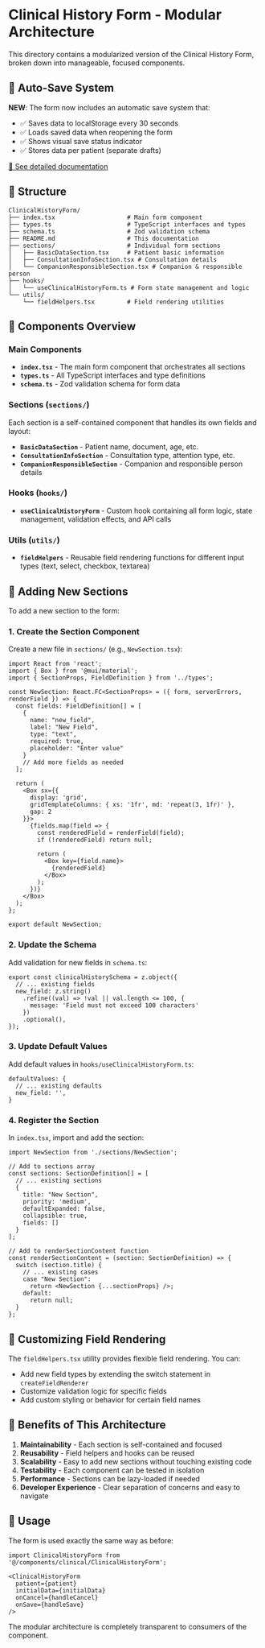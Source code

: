 # Clinical History Form - Modular Architecture

This directory contains a modularized version of the Clinical History Form, broken down into manageable, focused components.

## 🔄 Auto-Save System

**NEW**: The form now includes an automatic save system that:
- ✅ Saves data to localStorage every 30 seconds
- ✅ Loads saved data when reopening the form
- ✅ Shows visual save status indicator
- ✅ Stores data per patient (separate drafts)

[📖 See detailed documentation](./AUTO_SAVE_SYSTEM.md)

## 📁 Structure

```
ClinicalHistoryForm/
├── index.tsx                    # Main form component
├── types.ts                     # TypeScript interfaces and types
├── schema.ts                    # Zod validation schema
├── README.md                    # This documentation
├── sections/                    # Individual form sections
│   ├── BasicDataSection.tsx     # Patient basic information
│   ├── ConsultationInfoSection.tsx # Consultation details
│   └── CompanionResponsibleSection.tsx # Companion & responsible person
├── hooks/
│   └── useClinicalHistoryForm.ts # Form state management and logic
└── utils/
    └── fieldHelpers.tsx         # Field rendering utilities
```

## 🧩 Components Overview

### Main Components

- **`index.tsx`** - The main form component that orchestrates all sections
- **`types.ts`** - All TypeScript interfaces and type definitions
- **`schema.ts`** - Zod validation schema for form data

### Sections (`sections/`)

Each section is a self-contained component that handles its own fields and layout:

- **`BasicDataSection`** - Patient name, document, age, etc.
- **`ConsultationInfoSection`** - Consultation type, attention type, etc.
- **`CompanionResponsibleSection`** - Companion and responsible person details

### Hooks (`hooks/`)

- **`useClinicalHistoryForm`** - Custom hook containing all form logic, state management, validation effects, and API calls

### Utils (`utils/`)

- **`fieldHelpers`** - Reusable field rendering functions for different input types (text, select, checkbox, textarea)

## 🚀 Adding New Sections

To add a new section to the form:

### 1. Create the Section Component

Create a new file in `sections/` (e.g., `NewSection.tsx`):

```tsx
import React from 'react';
import { Box } from '@mui/material';
import { SectionProps, FieldDefinition } from '../types';

const NewSection: React.FC<SectionProps> = ({ form, serverErrors, renderField }) => {
  const fields: FieldDefinition[] = [
    { 
      name: "new_field", 
      label: "New Field", 
      type: "text", 
      required: true,
      placeholder: "Enter value"
    }
    // Add more fields as needed
  ];

  return (
    <Box sx={{ 
      display: 'grid', 
      gridTemplateColumns: { xs: '1fr', md: 'repeat(3, 1fr)' }, 
      gap: 2
    }}>
      {fields.map(field => {
        const renderedField = renderField(field);
        if (!renderedField) return null;
        
        return (
          <Box key={field.name}>
            {renderedField}
          </Box>
        );
      })}
    </Box>
  );
};

export default NewSection;
```

### 2. Update the Schema

Add validation for new fields in `schema.ts`:

```tsx
export const clinicalHistorySchema = z.object({
  // ... existing fields
  new_field: z.string()
    .refine((val) => !val || val.length <= 100, {
      message: 'Field must not exceed 100 characters'
    })
    .optional(),
});
```

### 3. Update Default Values

Add default values in `hooks/useClinicalHistoryForm.ts`:

```tsx
defaultValues: {
  // ... existing defaults
  new_field: '',
}
```

### 4. Register the Section

In `index.tsx`, import and add the section:

```tsx
import NewSection from './sections/NewSection';

// Add to sections array
const sections: SectionDefinition[] = [
  // ... existing sections
  {
    title: "New Section",
    priority: 'medium',
    defaultExpanded: false,
    collapsible: true,
    fields: []
  }
];

// Add to renderSectionContent function
const renderSectionContent = (section: SectionDefinition) => {
  switch (section.title) {
    // ... existing cases
    case "New Section":
      return <NewSection {...sectionProps} />;
    default:
      return null;
  }
};
```

## 🎨 Customizing Field Rendering

The `fieldHelpers.tsx` utility provides flexible field rendering. You can:

- Add new field types by extending the switch statement in `createFieldRenderer`
- Customize validation logic for specific fields
- Add custom styling or behavior for certain field names

## 🔧 Benefits of This Architecture

1. **Maintainability** - Each section is self-contained and focused
2. **Reusability** - Field helpers and hooks can be reused
3. **Scalability** - Easy to add new sections without touching existing code
4. **Testability** - Each component can be tested in isolation
5. **Performance** - Sections can be lazy-loaded if needed
6. **Developer Experience** - Clear separation of concerns and easy to navigate

## 📝 Usage

The form is used exactly the same way as before:

```tsx
import ClinicalHistoryForm from '@/components/clinical/ClinicalHistoryForm';

<ClinicalHistoryForm
  patient={patient}
  initialData={initialData}
  onCancel={handleCancel}
  onSave={handleSave}
/>
```

The modular architecture is completely transparent to consumers of the component. 